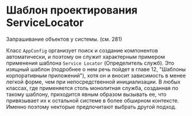 Шаблон проектирования ServiceLocator
=========

Запрашивание объектов у системы. (см. 281)

Класс `AppConfig` организует поиск и создание компонентов автоматически, и поэтому он служит характерным примером применения шаблона `Service Locator` (Определитель служб). Это изящный шаблон (подробнее о нем речь пойдет в главе 12, "Шаблоны корпоративным приложений"), хотя он и вносит зависимость в менее легкой форме, чем при непосредственной инициализации. В любых классах, где применяется столь монолитная служба, созданная по такому шаблону, приходится явным образом вызывать ее, что привязывает их к остальной системе в более обширном контексте. Именно поэтому некторые предпочитают выбрать другой подход.